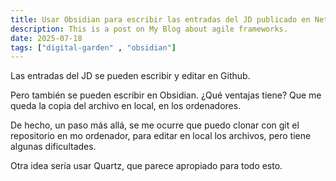 ```yaml
---
title: Usar Obsidian para escribir las entradas del JD publicado en Netlify
description: This is a post on My Blog about agile frameworks.
date: 2025-07-18
tags: ["digital-garden" , "obsidian"] 
---
```


Las entradas del JD se pueden escribir y editar en Github.

Pero también se pueden escribir en Obsidian. ¿Qué ventajas tiene? Que me queda la copia del archivo en local, en los ordenadores.

De hecho, un paso más allá, se me ocurre que puedo clonar con git el repositorio en mo ordenador, para editar en local los archivos, pero tiene algunas dificultades.

Otra idea sería usar Quartz, que parece apropiado para todo esto.
